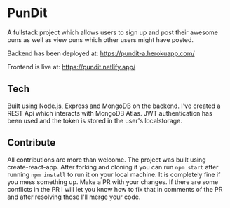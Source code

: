 # PunDit

A fullstack project which allows users to sign up and post their awesome puns as well as view puns which other users might have posted.


Backend has been deployed at: https://pundit-a.herokuapp.com/

Frontend is live at: https://pundit.netlify.app/



## Tech

Built using Node.js, Express and MongoDB on the backend. I've created a REST Api which interacts with MongoDB Atlas. JWT authentication has been used and the token is stored in the user's localstorage.

## Contribute


All contributions are more than welcome. The project was built using create-react-app. After forking and cloning it you can run `npm start` after running `npm install` to run it on your local machine. It is completely fine if you mess something up. Make a PR with your changes. If there are some conflicts in the PR I will let you know how to fix that in comments of the PR and after resolving those I'll merge your code.




